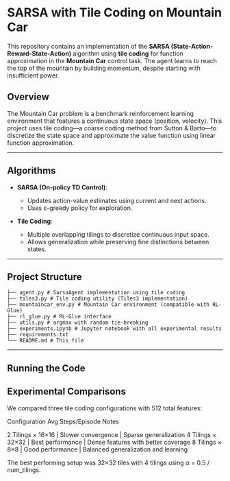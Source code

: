 # SARSA with Tile Coding on Mountain Car

This repository contains an implementation of the **SARSA (State-Action-Reward-State-Action)** algorithm using **tile coding** for function approximation in the **Mountain Car** control task. The agent learns to reach the top of the mountain by building momentum, despite starting with insufficient power.

## Overview

The Mountain Car problem is a benchmark reinforcement learning environment that features a continuous state space (position, velocity). This project uses tile coding—a coarse coding method from Sutton & Barto—to discretize the state space and approximate the value function using linear function approximation.

---

## Algorithms

- **SARSA (On-policy TD Control)**:
  - Updates action-value estimates using current and next actions.
  - Uses ε-greedy policy for exploration.

- **Tile Coding**:
  - Multiple overlapping tilings to discretize continuous input space.
  - Allows generalization while preserving fine distinctions between states.

---

## Project Structure

```
├── agent.py # SarsaAgent implementation using tile coding
├── tiles3.py # Tile coding utility (Tiles3 implementation)
├── mountaincar_env.py # Mountain Car environment (compatible with RL-Glue)
├── rl_glue.py # RL-Glue interface
├── utils.py # argmax with random tie-breaking
├── experiments.ipynb # Jupyter notebook with all experimental results
├── requirements.txt
└── README.md # This file
```
---

## Running the Code

## Experimental Comparisons
We compared three tile coding configurations with 512 total features:

Configuration	Avg Steps/Episode	Notes

2 Tilings × 16×16	| Slower convergence	| Sparse generalization
4 Tilings × 32×32	| Best performance	  | Dense features with better coverage
8 Tilings × 8×8	  | Good performance	  | Balanced generalization and learning

The best performing setup was 32×32 tiles with 4 tilings using α = 0.5 / num_tilings.
